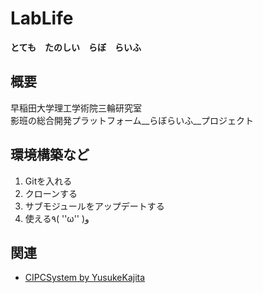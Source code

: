 # LabLife
__とても　たのしい　らぼ　らいふ__

## 概要
早稲田大学理工学術院三輪研究室  
影班の総合開発プラットフォーム__らぼらいふ__プロジェクト  

## 環境構築など  
1. Gitを入れる
2. クローンする
3. サブモジュールをアップデートする
4. 使える٩( ''ω'' )و

## 関連
* [CIPCSystem by YusukeKajita](https://github.com/YusukeKajita/CIPCSystem.git)  
